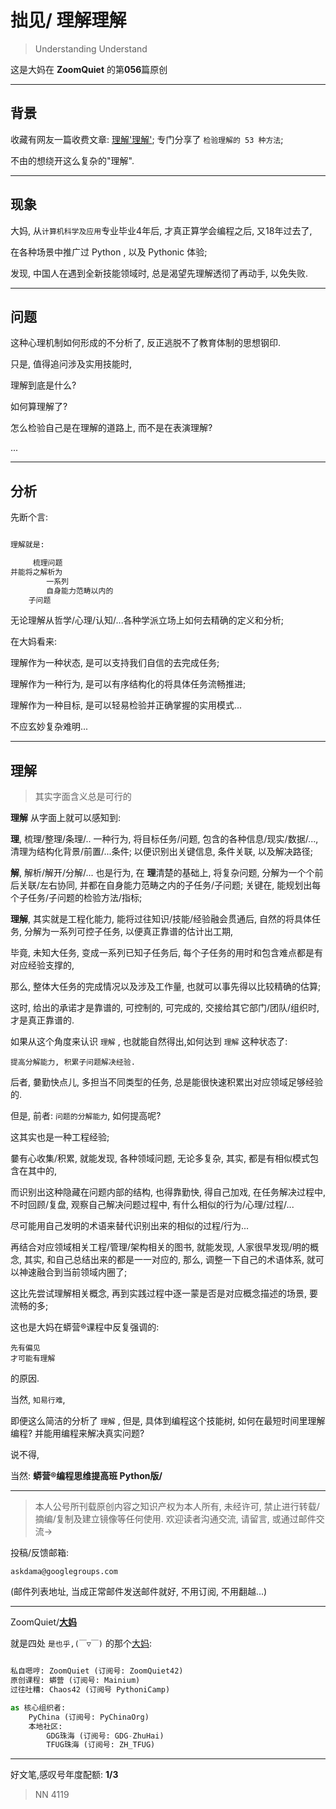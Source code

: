 # 拙见/ 理解理解
> Understanding Understand

这是大妈在 **ZoomQuiet** 的第**056**篇原创


-------------
## 背景

收藏有网友一篇收费文章: [理解'理解'](https://mp.weixin.qq.com/s/9yKZ8F_O2ebWyzl2FfvnYg);
专门分享了 `检验理解的 53 种方法`;

不由的想绕开这么复杂的"理解".

-------------
## 现象

大妈, 
从`计算机科学及应用`专业毕业4年后, 才真正算学会编程之后,
又18年过去了,

在各种场景中推广过 Python , 以及 Pythonic 体验;

发现, 中国人在遇到全新技能领域时,
总是渴望先理解透彻了再动手,
以免失败.


-------------
## 问题

这种心理机制如何形成的不分析了, 反正逃脱不了教育体制的思想钢印.

只是, 值得追问涉及实用技能时,

理解到底是什么?

如何算理解了?

怎么检验自己是在理解的道路上, 而不是在表演理解?

...


-------------
## 分析

先断个言:

```python

理解就是:

     梳理问题
并能将之解析为
        一系列
        自身能力范畴以内的
    子问题

```

无论理解从哲学/心理/认知/...各种学派立场上如何去精确的定义和分析;

在大妈看来:

理解作为一种状态, 是可以支持我们自信的去完成任务;

理解作为一种行为, 是可以有序结构化的将具体任务流畅推进;

理解作为一种目标, 是可以轻易检验并正确掌握的实用模式...

不应玄妙复杂难明...


-------------
## 理解
> 其实字面含义总是可行的


**理解** 从字面上就可以感知到:

**理**, 梳理/整理/条理/.. 一种行为,
将目标任务/问题, 包含的各种信息/现实/数据/..., 清理为结构化背景/前置/...条件;
以便识别出关键信息, 条件关联, 以及解决路径;

**解**, 解析/解开/分解/... 也是行为,
在 **理**清楚的基础上, 将复杂问题, 分解为一个个前后关联/左右协同,
并都在自身能力范畴之内的子任务/子问题;
关键在, 能规划出每个子任务/子问题的检验方法/指标;


**理解**, 其实就是工程化能力,
能将过往知识/技能/经验融会贯通后,
自然的将具体任务, 分解为一系列可控子任务,
以便真正靠谱的估计出工期,

毕竟, 未知大任务, 变成一系列已知子任务后,
每个子任务的用时和包含难点都是有对应经验支撑的,

那么, 整体大任务的完成情况以及涉及工作量, 也就可以事先得以比较精确的估算;

这时, 给出的承诺才是靠谱的, 可控制的, 可完成的,
交接给其它部门/团队/组织时, 才是真正靠谱的.

如果从这个角度来认识 `理解` ,
也就能自然得出,如何达到 `理解` 这种状态了:

    提高分解能力, 积累子问题解决经验.

后者, 嘦勤快点儿, 多担当不同类型的任务, 总是能很快速积累出对应领域足够经验的.

但是, 前者: `问题的分解能力`, 如何提高呢?

这其实也是一种工程经验;

嘦有心收集/积累, 就能发现, 各种领域问题, 无论多复杂, 其实, 
都是有相似模式包含在其中的,

而识别出这种隐藏在问题内部的结构,
也得靠勤快, 得自己加戏, 在任务解决过程中,
不时回顾/复盘, 观察自己解决问题过程中, 有什么相似的行为/心理/过程/...

尽可能用自己发明的术语来替代识别出来的相似的过程/行为...

再结合对应领域相关工程/管理/架构相关的图书,
就能发现, 人家很早发现/明的概念, 其实, 和自己总结出来的都是一一对应的,
那么, 调整一下自己的术语体系, 就可以神速融合到当前领域内圈了;

这比先尝试理解相关概念, 再到实践过程中逐一蒙是否是对应概念描述的场景,
要流畅的多;

这也是大妈在蟒营®课程中反复强调的:

    先有偏见
    才可能有理解

的原因.


当然, `知易行难`,

即便这么简洁的分析了 `理解` ,
但是, 具体到编程这个技能树,
如何在最短时间里理解编程?
并能用编程来解决真实问题?

说不得,

当然: **蟒营®编程思维提高班 Python版/**



-------------
> 本人公号所刊载原创内容之知识产权为本人所有,
> 未经许可, 禁止进行转载/摘编/复制及建立镜像等任何使用.
> 欢迎读者沟通交流, 请留言, 或通过邮件交流->

投稿/反馈邮箱:

    askdama@googlegroups.com


(邮件列表地址, 
当成正常邮件发送邮件就好, 不用订阅, 不用翻越...)

-------------

ZoomQuiet/**[大妈](https://mp.weixin.qq.com/s/N5TuRRbF485D4Q90XdDA7g)**

就是四处 `是也乎,(￣▽￣)` 的那个[大妈](https://mp.weixin.qq.com/s/N5TuRRbF485D4Q90XdDA7g):


```python

私自嗯哼: ZoomQuiet (订阅号: ZoomQuiet42)
原创课程: 蟒营 (订阅号: Mainium)
过往吐糟: Chaos42 (订阅号 PythoniCamp)

as 核心组织者:
    PyChina (订阅号: PyChinaOrg)
    本地社区: 
        GDG珠海 (订阅号: GDG-ZhuHai)
        TFUG珠海 (订阅号: ZH_TFUG)
```

-------------
好文笔,感叹号年度配额: **1/3**

> NN 4119




